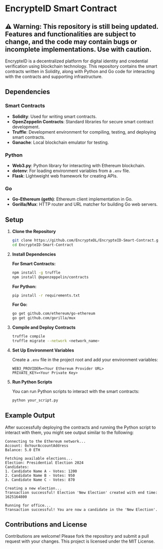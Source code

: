 # EncrypteID Smart Contract

⚠️ Warning: This repository is still being updated. Features and functionalities are subject to change, and the code may contain bugs or incomplete implementations. Use with caution.
-------------------
EncrypteID is a decentralized platform for digital identity and credential verification using blockchain technology. This repository contains the smart contracts written in Solidity, along with Python and Go code for interacting with the contracts and supporting infrastructure.


## Dependencies

### Smart Contracts
- **Solidity**: Used for writing smart contracts.
- **OpenZeppelin Contracts**: Standard libraries for secure smart contract development.
- **Truffle**: Development environment for compiling, testing, and deploying smart contracts.
- **Ganache**: Local blockchain emulator for testing.

### Python
- **Web3.py**: Python library for interacting with Ethereum blockchain.
- **dotenv**: For loading environment variables from a `.env` file.
- **Flask**: Lightweight web framework for creating APIs.

### Go
- **Go-Ethereum (geth)**: Ethereum client implementation in Go.
- **Gorilla/Mux**: HTTP router and URL matcher for building Go web servers.

## Setup

1. **Clone the Repository**
   ```bash
   git clone https://github.com/EncrypteDL/EncrypteID-Smart-Contract.git
   cd EncrypteID-Smart-Contract
   ```

2. **Install Dependencies**

   **For Smart Contracts:**
   ```bash
   npm install -g truffle
   npm install @openzeppelin/contracts
   ```

   **For Python:**
   ```bash
   pip install -r requirements.txt
   ```

   **For Go:**
   ```bash
   go get github.com/ethereum/go-ethereum
   go get github.com/gorilla/mux
   ```

3. **Compile and Deploy Contracts**
   ```bash
   truffle compile
   truffle migrate --network <network_name>
   ```

4. **Set Up Environment Variables**

   Create a `.env` file in the project root and add your environment variables:

   ```
   WEB3_PROVIDER=<Your Ethereum Provider URL>
   PRIVATE_KEY=<Your Private Key>
   ```

5. **Run Python Scripts**

   You can run Python scripts to interact with the smart contracts:
   ```bash
   python your_script.py
   ```

## Example Output

After successfully deploying the contracts and running the Python script to interact with them, you might see output similar to the following:

```plaintext
Connecting to the Ethereum network...
Account: 0xYourAccountAddress
Balance: 5.0 ETH

Fetching available elections...
Election: Presidential Election 2024
Candidates:
1. Candidate Name A - Votes: 1200
2. Candidate Name B - Votes: 950
3. Candidate Name C - Votes: 870

Creating a new election...
Transaction successful! Election 'New Election' created with end time: 1625164800

Running for office...
Transaction successful! You are now a candidate in the 'New Election'.
```

## Contributions and License

Contributions are welcome! Please fork the repository and submit a pull request with your changes. This project is licensed under the MIT License.

